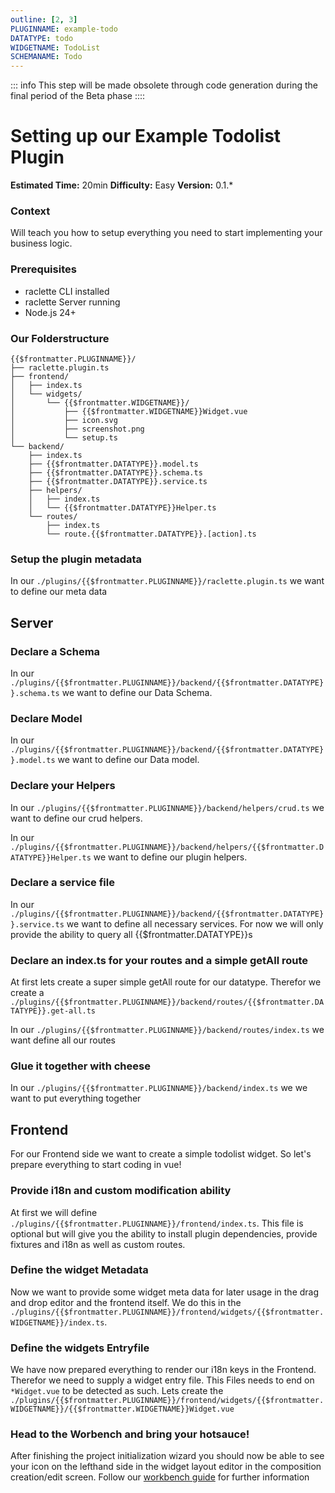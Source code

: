 ```yaml
---
outline: [2, 3]
PLUGINNAME: example-todo
DATATYPE: todo
WIDGETNAME: TodoList
SCHEMANAME: Todo
---
```


<!--@include: ../wip.md-->

::: info
This step will be made obsolete through code generation during the final period of the Beta phase
::::

# Setting up our Example Todolist Plugin

**Estimated Time:** 20min
**Difficulty:** Easy
**Version:** 0.1.\*

### Context

Will teach you how to setup everything you need to start implementing your business logic.

### Prerequisites

- raclette CLI installed
- raclette Server running
- Node.js 24+

### Our Folderstructure

```
{{$frontmatter.PLUGINNAME}}/
├── raclette.plugin.ts
├── frontend/
│   ├── index.ts
│   └── widgets/
│       └── {{$frontmatter.WIDGETNAME}}/
│           ├── {{$frontmatter.WIDGETNAME}}Widget.vue
│           ├── icon.svg
│           ├── screenshot.png
│           └── setup.ts
└── backend/
    ├── index.ts
    ├── {{$frontmatter.DATATYPE}}.model.ts
    ├── {{$frontmatter.DATATYPE}}.schema.ts
    ├── {{$frontmatter.DATATYPE}}.service.ts
    ├── helpers/
    │   ├── index.ts
    │   └── {{$frontmatter.DATATYPE}}Helper.ts
    └── routes/
        ├── index.ts
        └── route.{{$frontmatter.DATATYPE}}.[action].ts

```

### Setup the plugin metadata

In our `./plugins/{{$frontmatter.PLUGINNAME}}/raclette.plugin.ts` we want to define our meta data

<!--@include: ../cooking-steps/backend/plugin/raclette.plugin.md-->

## Server

### Declare a Schema

In our `./plugins/{{$frontmatter.PLUGINNAME}}/backend/{{$frontmatter.DATATYPE}}.schema.ts` we want to define our Data Schema.

<!--@include: ../cooking-steps/backend/plugin/schema.md-->

### Declare Model

In our `./plugins/{{$frontmatter.PLUGINNAME}}/backend/{{$frontmatter.DATATYPE}}.model.ts` we want to define our Data model.

<!--@include: ../cooking-steps/backend/plugin/model.md-->

### Declare your Helpers

In our `./plugins/{{$frontmatter.PLUGINNAME}}/backend/helpers/crud.ts` we want to define our crud helpers.

<!--@include: ../cooking-steps/backend/plugin/helpers/crud.md-->

In our `./plugins/{{$frontmatter.PLUGINNAME}}/backend/helpers/{{$frontmatter.DATATYPE}}Helper.ts` we want to define our plugin helpers.

<!--@include: ../cooking-steps/backend/plugin/helpers/pluginHelper.md-->

### Declare a service file

In our `./plugins/{{$frontmatter.PLUGINNAME}}/backend/{{$frontmatter.DATATYPE}}.service.ts` we want to define all necessary services. For now we will only provide the ability to query all {{$frontmatter.DATATYPE}}s

<!--@include: ../cooking-steps/backend/plugin/service.md{
BUSINESSLOGIC: |
  async _read{{$frontmatter.SCHEMANAME}}s(
      fastify: PluginFastifyInstance,
      filter: Record<string, any> = { isDeleted: false },
      options: QueryOptions = {},
    ): Promise<{{$frontmatter.SCHEMANAME}}Type[]> {
      filter = { isDeleted: false, ...filter }

      try {
        // Start building the query
        let query = this.{{$frontmatter.DATATYPE}}Model.find(filter)

        // Apply pagination if provided
        if (options.limit !== undefined) {
          query = query.limit(options.limit)
        }
        if (options.offset !== undefined) {
          query = query.skip(options.offset)
        }

        // Apply population if provided
        if (options.populate && Array.isArray(options.populate)) {
          options.populate.forEach((populateOption) => {
            query = query.populate(populateOption as any)
          })
        }

        // Execute query
        return await query.lean()
      } catch (err: any) {
        fastify.log.error(err.message)
        throw err
      }
    }

    /**
    * Read {{$frontmatter.DATATYPE}}s by ID or filter parameters with payload wrapping
    */
    async read{{$frontmatter.SCHEMANAME}}s(
      fastify: PluginFastifyInstance,
      requestData: FrontendPayloadRequestData,
      filter: { id?: string } = {},
    ): Promise<FrontendPayload<{{$frontmatter.SCHEMANAME}}Type[]>> {
      try {
        const {{$frontmatter.DATATYPE}}s = await this._read{{$frontmatter.SCHEMANAME}}s(fastify, filter)

        return create{{$frontmatter.SCHEMANAME}}Payload(fastify, {{$frontmatter.DATATYPE}}s, requestData)
      } catch (err: any) {
        fastify.log.error(err.message)
        throw err
      }
    }
}-->

### Declare an index.ts for your routes and a simple getAll route

At first lets create a super simple getAll route for our datatype. Therefor we create a `./plugins/{{$frontmatter.PLUGINNAME}}/backend/routes/{{$frontmatter.DATATYPE}}.get-all.ts`

<!--@include: ../cooking-steps/backend/plugin/routes/route.md{
BUSINESSLOGIC: |
  const payload = await fastify.custom.{{$frontmatter.DATATYPE}}Service.read{{$frontmatter.SCHEMANAME}}s(fastify, req.requestParams)
        return payload
}-->

In our `./plugins/{{$frontmatter.PLUGINNAME}}/backend/routes/index.ts` we want define all our routes

<!--@include: ../cooking-steps/backend/plugin/routes/index.md{
IMPORT: import getAllRoute from "./route.{{$frontmatter.DATATYPE}}.get-all"
BUSINESSLOGIC: |
    await fastify.get("/{{$frontmatter.DATATYPE}}/all", getAllRoute(fastify))
}-->

### Glue it together with cheese

In our `./plugins/{{$frontmatter.PLUGINNAME}}/backend/index.ts` we we want to put everything together

<!--@include: ../cooking-steps/backend/plugin/index.md-->

## Frontend

For our Frontend side we want to create a simple todolist widget. So let's prepare everything to start coding in vue!

### Provide i18n and custom modification ability

At first we will define `./plugins/{{$frontmatter.PLUGINNAME}}/frontend/index.ts`. This file is optional but will give you the ability to install plugin dependencies, provide fixtures and i18n as well as custom routes.

<!--@include: ../cooking-steps/frontend/plugin/index.md-->

### Define the widget Metadata

Now we want to provide some widget meta data for later usage in the drag and drop editor and the frontend itself. We do this in the `./plugins/{{$frontmatter.PLUGINNAME}}/frontend/widgets/{{$frontmatter.WIDGETNAME}}/index.ts`.

<!--@include: ../cooking-steps/frontend/plugin/widgets/setup.md{
WIDGETTITLE: My {{$frontmatter.WIDGETNAME}} widget
WIDGETDESCRIPTION: Write {{$frontmatter.SCHEMANAME}}s on a list
}-->

### Define the widgets Entryfile

We have now prepared everything to render our i18n keys in the Frontend. Therefor we need to supply a widget entry file. This Files needs to end on `*Widget.vue` to be detected as such. Lets create the `./plugins/{{$frontmatter.PLUGINNAME}}/frontend/widgets/{{$frontmatter.WIDGETNAME}}/{{$frontmatter.WIDGETNAME}}Widget.vue`

<!--@include: ../cooking-steps/frontend/plugin/widgets/entryVue.md{
IMPORTS: import { usePluginApi } from "@raclettejs/core/orchestrator/composables"
WIDGETTEMPLATE: {{$i18n.t('someText')}}
BUSINESSLOGIC: const { $i18n } = usePluginApi()
}-->

### Head to the Worbench and bring your hotsauce!

After finishing the project initialization wizard you should now be able to see your icon on the lefthand side in the widget layout editor in the composition creation/edit screen. Follow our [workbench guide](../../workbench/introduction) for further information
